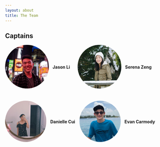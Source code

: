 ```yaml
---
layout: about
title: The Team
---
```


## Captains

<div style="display: flex; flex-direction: row; justify-content: space-evenly; align-items: center">
    <img src = "assets\images\jason.jpg" style = " border-radius: 50%; width: 25%; flex-grow: 2;">
    <div style = "padding-left: 2.5%; flex-grow: 3;">
        <h4> Jason Li </h4>
    </div>
    <img src = "assets\images\serena.jpg" style = "border-radius: 50%; width: 25%; flex-grow: 2;">
    <div style = "padding-left: 2.5%; flex-grow: 3;">
        <h4> Serena Zeng </h4>
    </div>
</div>

<div style="display: flex; flex-direction: row; justify-content: space-evenly; align-items: center; padding-top: 40px;">
    <img src = "assets\images\danielle.jpg" style = " border-radius: 50%; width: 25%; flex-grow: 2;">
    <div style = "padding-left: 2.5%; flex-grow: 3;">
        <h4> Danielle Cui </h4>
    </div>
    <img src = "assets\images\evan.jpg" style = "border-radius: 50%; width: 25%; flex-grow: 2;">
    <div style = "padding-left: 2.5%; flex-grow: 3;">
        <h4> Evan Carmody </h4>
    </div>
</div>